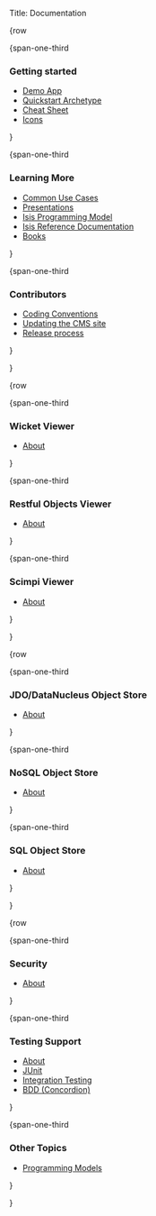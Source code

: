 Title: Documentation

{row

{span-one-third
### Getting started
- [Demo App](getting-started/demo-app.html)
- [Quickstart Archetype](getting-started/quickstart-archetype.html)
- [Cheat Sheet](getting-started/cheat-sheet.html)
- [Icons](getting-started/icons.html)

}

{span-one-third
###  Learning More
- [Common Use Cases](learning-more/common-use-cases.html)
- [Presentations](learning-more/presentations.html)
- [Isis Programming Model](learning-more/isis-programming-model.html)
- [Isis Reference Documentation](learning-more/isis-reference-documentation.html)
- [Books](learning-more/books.html)
<!--
- [Articles](learning-more/articles.html)
-->

}

{span-one-third
###  Contributors
- [Coding Conventions](coding-conventions.html)
- [Updating the CMS site](contributors/updating-the-cms-site.html)
- [Release process](contributors/release-process.html)

}

}

{row

{span-one-third
###  Wicket Viewer
- [About](viewers/wicket/about.html)

}

{span-one-third
###  Restful Objects Viewer
- [About](viewers/restfulobjects/about.html)

}

{span-one-third
###  Scimpi Viewer
- [About](viewers/scimpi/about.html)

}

}

{row

{span-one-third
###  JDO/DataNucleus Object Store
- [About](viewers/jdo/about.html)

}

{span-one-third
###  NoSQL Object Store
- [About](viewers/nosql/about.html)

}

{span-one-third
###  SQL Object Store
- [About](viewers/sql/about.html)

}

}


{row

{span-one-third
###  Security
- [About](security/about.html)

}

{span-one-third
###  Testing Support
- [About](testing/about.html)
- [JUnit](testing/junit.html)
- [Integration Testing](testing/integtest.html)
- [BDD (Concordion)](testing/bdd.html)

}

{span-one-third
###  Other Topics
- [Programming Models](other/progmodels.html)
<!--
- [DSL](other/dsl.html)
- [Maven Plugin](other/maven.html)
- [Eclipse IDE Plugin](other/eclipse-plugin.html)
-->
}


}


